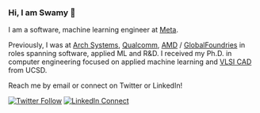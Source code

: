 ### Hi, I am Swamy 👋

I am a software, machine learning engineer at [Meta](https://meta.com/).

Previously, I was at [Arch Systems](https://archsys.io), [Qualcomm](https://qualcomm.com/), [AMD](https://amd.com) / [GlobalFoundries](https://gf.com) in roles spanning software, applied ML and R&D. I received my Ph.D. in computer engineering focused on applied machine learning and [VLSI CAD](https://vlsicad.ucsd.edu) from UCSD.

Reach me by email or connect on Twitter or LinkedIn!

[![Twitter Follow](https://img.shields.io/badge/Twitter-1DA1F2?style=for-the-badge&logo=twitter&logoColor=white)](https://twitter.com/_smuddu) [![LinkedIn Connect](https://img.shields.io/badge/LinkedIn-0077B5?style=for-the-badge&logo=linkedin&logoColor=white)](https://www.linkedin.com/in/smuddu)

<!--
**slack0/slack0** is a ✨ _special_ ✨ repository because its `README.md` (this file) appears on your GitHub profile.

Here are some ideas to get you started:


- 🌱 I’m currently learning ...
- 👯 I’m looking to collaborate on ...
- 🤔 I’m looking for help with ...
- 💬 Ask me about ...
- 📫 How to reach me: ...
- 😄 Pronouns: ...
- ⚡ Fun fact: ...
-->
